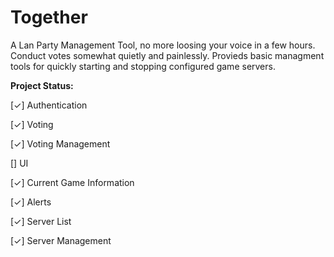Together
========

A Lan Party Management Tool, no more loosing your voice in a few hours. Conduct votes somewhat quietly and painlessly. Provieds basic managment tools for quickly starting and stopping configured game servers.


**Project Status:**

[✓] Authentication

[✓] Voting

[✓] Voting Management

[] UI

[✓] Current Game Information

[✓] Alerts

[✓] Server List

[✓] Server Management

